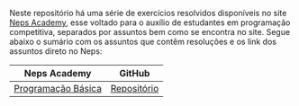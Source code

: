 Neste repositório há uma série de exercícios resolvidos disponíveis no site [Neps Academy](https://neps.academy/br/dashboard), esse voltado para o auxílio de estudantes em programação competitiva, separados por assuntos bem como se encontra no site. Segue abaixo o sumário com os assuntos que contêm resoluções e os link dos assuntos direto no Neps:

| **Neps Academy** | **GitHub** |
|------------|------------------|
| [Programação Básica](https://neps.academy/br/subjects?category=0) | [Repositório](https://github.com/AndreotiK/NepsAcademy/tree/main/Programação%20Básica) |
